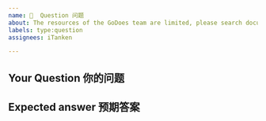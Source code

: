 ```yaml
---
name: 💬  Question 问题
about: The resources of the GoDoes team are limited, please search documents/google/issues/test cases before ask. 资源有限，请在询问之前搜索文档、谷歌、问题、测试案例。 🙏
labels: type:question
assignees: iTanken

---
```


<!-- DON'T CHANGE THE TEMPLATE 请勿修改模板 -->

## Your Question 你的问题

<!-- Minimalist example is highly recommended, please `Report a bug` for bugs -->

## Expected answer 预期答案

<!-- What you want 你想要得到什么 -->
